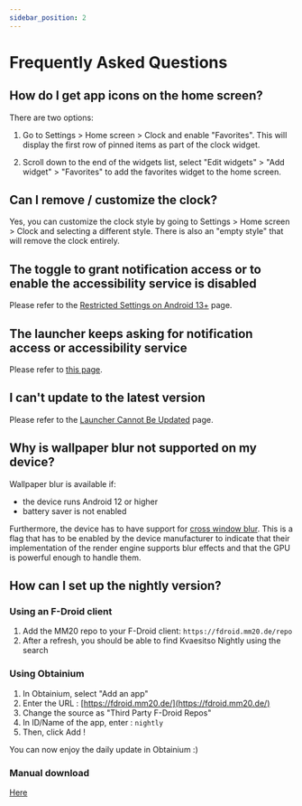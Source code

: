 ```yaml
---
sidebar_position: 2
---
```


# Frequently Asked Questions

## How do I get app icons on the home screen?

There are two options:

1. Go to Settings > Home screen > Clock and enable "Favorites". This will display the first row of
   pinned items
   as part of the clock widget.

2. Scroll down to the end of the widgets list, select "Edit widgets" > "Add widget" > "Favorites" to
   add
   the favorites widget to the home screen.

## Can I remove / customize the clock?

Yes, you can customize the clock style by going to Settings > Home screen > Clock and selecting a
different
style. There is also an "empty style" that will remove the clock entirely.

## The toggle to grant notification access or to enable the accessibility service is disabled

Please refer to
the [Restricted Settings on Android 13+](/docs/user-guide/troubleshooting/restricted-settings) page.

## The launcher keeps asking for notification access or accessibility service

Please refer to [this page](/docs/user-guide/troubleshooting/granted-permissions).

## I can't update to the latest version

Please refer to the [Launcher Cannot Be Updated](/docs/user-guide/troubleshooting/update-not-installed) page.

## Why is wallpaper blur not supported on my device?

Wallpaper blur is available if:

- the device runs Android 12 or higher
- battery saver is not enabled

Furthermore, the device has to have support for [cross window
blur](https://source.android.com/docs/core/display/window-blurs). This is a flag that has to
be enabled by the device manufacturer to indicate that their implementation of the render engine
supports blur effects and that the GPU is powerful enough to handle them.

## How can I set up the nightly version?

### Using an F-Droid client

1. Add the MM20 repo to your F-Droid client: `https://fdroid.mm20.de/repo`
2. After a refresh, you should be able to find Kvaesitso Nightly using the search

### Using Obtainium

1. In Obtainium, select "Add an app"
2. Enter the URL : [https://fdroid.mm20.de/](https://fdroid.mm20.de/)
3. Change the source as "Third Party F-Droid Repos"
4. In ID/Name of the app, enter : ```nightly```
5. Then, click Add !

You can now enjoy the daily update in Obtainium :)

### Manual download

[Here](https://fdroid.mm20.de/app/de.mm20.launcher2.nightly)
